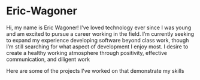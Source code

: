 # Eric-Wagoner
Hi, my name is Eric Wagoner! I’ve loved technology ever since I was young and am excited to pursue a career working in the field. I’m currently seeking to expand my experience developing software beyond class work, though I’m still searching for what aspect of development I enjoy most. I desire to create a healthy working atmosphere through positivity, effective communication, and diligent work

Here are some of the projects I've worked on that demonstrate my skills
